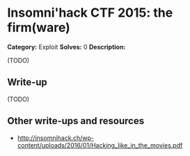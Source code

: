 # Insomni'hack CTF 2015: the firm(ware)

**Category:** Exploit
**Solves:** 0
**Description:** 

(TODO)

## Write-up

(TODO)

## Other write-ups and resources

* <http://insomnihack.ch/wp-content/uploads/2016/01/Hacking_like_in_the_movies.pdf>